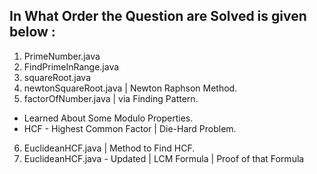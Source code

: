 ## In What Order the Question are Solved is given below : 

1. PrimeNumber.java
2. FindPrimeInRange.java
3. squareRoot.java
4. newtonSquareRoot.java    | Newton Raphson Method.
5. factorOfNumber.java      | via Finding Pattern.

* Learned About Some Modulo Properties.
* HCF - Highest Common Factor | Die-Hard Problem. 

6. EuclideanHCF.java | Method to Find HCF. 
7. EuclideanHCF.java - Updated | LCM Formula | Proof of that Formula
